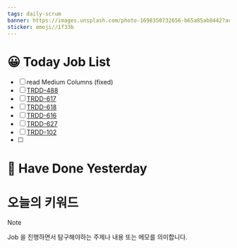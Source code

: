```yaml
---
tags: daily-scrum
banner: https://images.unsplash.com/photo-1698350732656-b65a85ab8442?auto=format&fit=crop&q=80&w=2837&ixlib=rb-4.0.3&ixid=M3wxMjA3fDB8MHxwaG90by1wYWdlfHx8fGVufDB8fHx8fA%3D%3D
sticker: emoji//1f33b
---
```

#  😀 Today Job List
- [ ] read Medium Columns (fixed)
- [ ] [TRDD-488](https://alcherainc.atlassian.net/browse/TRDD-488)
- [ ] [TRDD-617](https://alcherainc.atlassian.net/browse/TRDD-488)
- [ ] [TRDD-618](https://alcherainc.atlassian.net/browse/TRDD-618)
- [ ] [TRDD-616](https://alcherainc.atlassian.net/browse/TRDD-616)
- [ ] [TRDD-627](https://alcherainc.atlassian.net/browse/TRDD-627)
- [ ] [TRDD-102](https://alcherainc.atlassian.net/browse/TRDD-102)
- [ ] 

# 🙂 Have Done Yesterday



# 오늘의 키워드

> [!NOTE]
> Job 을 진행하면서 탐구해야하는 주제나 내용 또는 메모를 의미합니다.

